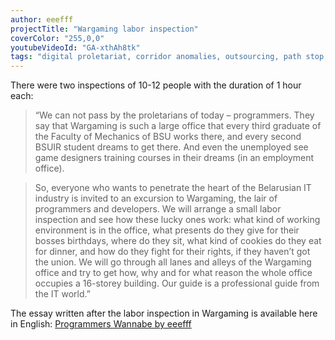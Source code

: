 ```yaml
---
author: eeefff
projectTitle: "Wargaming labor inspection"
coverColor: "255,0,0"
youtubeVideoId: "GA-xthAh8tk"
tags: "digital proletariat, corridor anomalies, outsourcing, path stop, great stone, weak disease, places of transparency, tongue and teeth of creativity, htp"
---
```

There were two inspections of 10-12 people with the duration of 1 hour each:

> “We can not pass by the proletarians of today – programmers. They say that Wargaming is such a large office that every third graduate of the Faculty of Mechanics of BSU works there, and every second BSUIR student dreams to get there. And even the unemployed see game designers training courses in their dreams (in an employment office).

> So, everyone who wants to penetrate the heart of the Belarusian IT industry is  invited to an excursion to Wargaming, the lair of programmers and developers. We will arrange a small labor inspection and see how these lucky ones work: what kind of working environment is in the office, what presents do they give for their bosses birthdays, where do they sit, what kind of cookies do they eat for dinner, and how do they fight for their rights, if they haven’t got the union. We will go through all lanes and alleys of the Wargaming office and try to get  how, why and for what reason the whole office occupies a 16-storey building. Our guide is a professional guide from the IT world.”

The essay written after the labor inspection in Wargaming is available here in English: [Programmers Wannabe by eeefff][1]

[1]:	http://networkcultures.org/entreprecariat/programmers-wannabe-by-eeefff/
